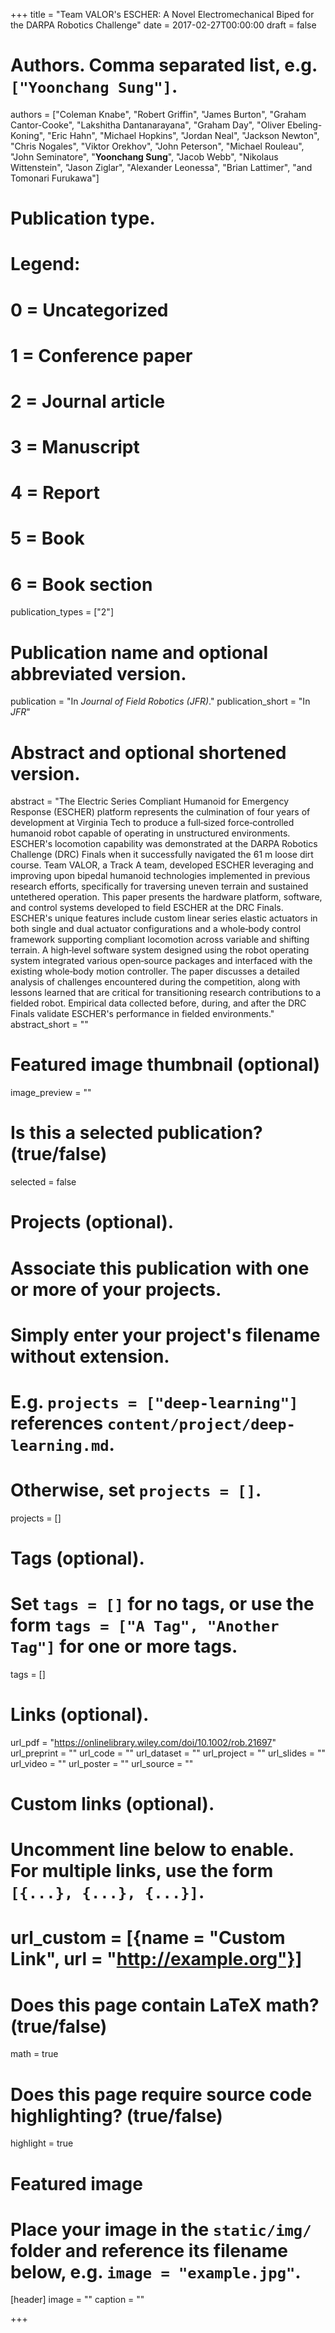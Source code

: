 +++
title = "Team VALOR's ESCHER: A Novel Electromechanical Biped for the DARPA Robotics Challenge"
date = 2017-02-27T00:00:00
draft = false

# Authors. Comma separated list, e.g. `["Yoonchang Sung"]`.
authors = ["Coleman Knabe", "Robert Griffin", "James Burton", "Graham Cantor-Cooke", "Lakshitha Dantanarayana", "Graham Day", "Oliver Ebeling-Koning", "Eric Hahn", "Michael Hopkins", "Jordan Neal", "Jackson Newton", "Chris Nogales", "Viktor Orekhov", "John Peterson", "Michael Rouleau", "John Seminatore", "**Yoonchang Sung**", "Jacob Webb", "Nikolaus Wittenstein", "Jason Ziglar", "Alexander Leonessa", "Brian Lattimer", "and Tomonari Furukawa"]

# Publication type.
# Legend:
# 0 = Uncategorized
# 1 = Conference paper
# 2 = Journal article
# 3 = Manuscript
# 4 = Report
# 5 = Book
# 6 = Book section
publication_types = ["2"]

# Publication name and optional abbreviated version.
publication = "In *Journal of Field Robotics (JFR)*."
publication_short = "In *JFR*"

# Abstract and optional shortened version.
abstract = "The Electric Series Compliant Humanoid for Emergency Response (ESCHER) platform represents the culmination of four years of development at Virginia Tech to produce a full‐sized force‐controlled humanoid robot capable of operating in unstructured environments. ESCHER's locomotion capability was demonstrated at the DARPA Robotics Challenge (DRC) Finals when it successfully navigated the 61 m loose dirt course. Team VALOR, a Track A team, developed ESCHER leveraging and improving upon bipedal humanoid technologies implemented in previous research efforts, specifically for traversing uneven terrain and sustained untethered operation. This paper presents the hardware platform, software, and control systems developed to field ESCHER at the DRC Finals. ESCHER's unique features include custom linear series elastic actuators in both single and dual actuator configurations and a whole‐body control framework supporting compliant locomotion across variable and shifting terrain. A high‐level software system designed using the robot operating system integrated various open‐source packages and interfaced with the existing whole‐body motion controller. The paper discusses a detailed analysis of challenges encountered during the competition, along with lessons learned that are critical for transitioning research contributions to a fielded robot. Empirical data collected before, during, and after the DRC Finals validate ESCHER's performance in fielded environments."
abstract_short = ""

# Featured image thumbnail (optional)
image_preview = ""

# Is this a selected publication? (true/false)
selected = false

# Projects (optional).
#   Associate this publication with one or more of your projects.
#   Simply enter your project's filename without extension.
#   E.g. `projects = ["deep-learning"]` references `content/project/deep-learning.md`.
#   Otherwise, set `projects = []`.
projects = []

# Tags (optional).
#   Set `tags = []` for no tags, or use the form `tags = ["A Tag", "Another Tag"]` for one or more tags.
tags = []

# Links (optional).
url_pdf = "https://onlinelibrary.wiley.com/doi/10.1002/rob.21697"
url_preprint = ""
url_code = ""
url_dataset = ""
url_project = ""
url_slides = ""
url_video = ""
url_poster = ""
url_source = ""

# Custom links (optional).
#   Uncomment line below to enable. For multiple links, use the form `[{...}, {...}, {...}]`.
# url_custom = [{name = "Custom Link", url = "http://example.org"}]

# Does this page contain LaTeX math? (true/false)
math = true

# Does this page require source code highlighting? (true/false)
highlight = true

# Featured image
# Place your image in the `static/img/` folder and reference its filename below, e.g. `image = "example.jpg"`.
[header]
image = ""
caption = ""

+++

